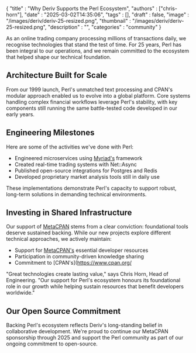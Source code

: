 
  {
    "title"       : "Why Deriv Supports the Perl Ecosystem",
    "authors"     : ["chris-horn"],
    "date"        : "2025-03-02T14:35:06",
    "tags"        : [],
    "draft"       : false,
    "image"       : "/images/deriv/deriv-25-resized.png",
    "thumbnail"   : "/images/deriv/deriv-25-resized.png",
    "description" : "",
    "categories"  : "community"
  }

As an online trading company processing millions of transactions daily, we
recognise technologies that stand the test of time. For 25 years, Perl has been
integral to our operations, and we remain committed to the ecosystem that
helped shape our technical foundation.

## Architecture Built for Scale

From our 1999 launch, Perl's unmatched text processing and CPAN's modular
approach enabled us to evolve into a global platform. Core systems handling
complex financial workflows leverage Perl's stability, with key components
still running the same battle-tested code developed in our early years.

## Engineering Milestones

Here are some of the activities we've done with Perl:

* Engineered microservices using [Myriad's](https://metacpan.org/pod/Myriad) framework
* Created real-time trading systems with Net::Async
* Published open-source integrations for Postgres and Redis
* Developed proprietary market analysis tools still in daily use

These implementations demonstrate Perl's capacity to support robust, long-term
solutions in demanding technical environments.

## Investing in Shared Infrastructure

Our support of [MetaCPAN](https://metacpan.org/) stems from a clear conviction:
foundational tools deserve sustained backing. While our new projects explore
different technical approaches, we actively maintain:

* Support for [MetaCPAN's](https://metacpan.org/) essential developer resources
* Participation in community-driven knowledge sharing
* Commitment to [CPAN's](https://www.cpan.org/

"Great technologies create lasting value," says Chris Horn, Head of
Engineering. "Our support for Perl's ecosystem honours its foundational role in
our growth while helping sustain resources that benefit developers worldwide."

## Our Open Source Commitment

Backing Perl's ecosystem reflects Deriv's long-standing belief in collaborative
development. We're proud to continue our MetaCPAN sponsorship through 2025 and
support the Perl community as part of our ongoing commitment to open-source.
